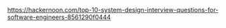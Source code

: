 

https://hackernoon.com/top-10-system-design-interview-questions-for-software-engineers-8561290f0444